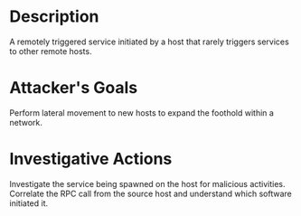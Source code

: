 # Description
A remotely triggered service initiated by a host that rarely triggers services to other remote hosts.
# Attacker's Goals
Perform lateral movement to new hosts to expand the foothold within a network.
# Investigative Actions
Investigate the service being spawned on the host for malicious activities.
Correlate the RPC call from the source host and understand which software initiated it.
